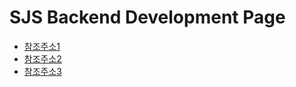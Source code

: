 # SJS Backend Development Page

- [참조주소1](https://velog.io/@hind_sight/Docker-Jenkins-도커와-젠킨스를-활용한-Spring-Boot-CICD)
- [참조주소2](https://www.dongyeon1201.kr/9026133b-31be-4b58-bcc7-49abbe893044#c5da368c-ef36-4c5f-8b76-ea20a5e5ae57)
- [참조주소3](https://galid1.tistory.com/324)